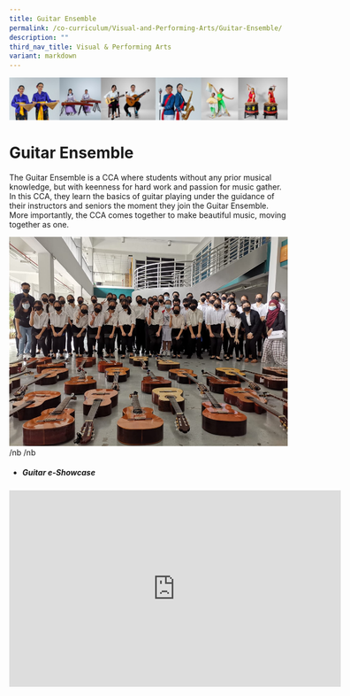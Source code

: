 ```yaml
---
title: Guitar Ensemble
permalink: /co-curriculum/Visual-and-Performing-Arts/Guitar-Ensemble/
description: ""
third_nav_title: Visual & Performing Arts
variant: markdown
---
```

![](/images/CCA/Collage-art.jpg)

Guitar Ensemble
===============

The Guitar Ensemble is a CCA where students without any prior musical knowledge, but with keenness for hard work and passion for music gather. In this CCA, they learn the basics of guitar playing under the guidance of their instructors and seniors the moment they join the Guitar Ensemble. More importantly, the CCA comes together to make beautiful music, moving together as one.


![](/images/Guitar.png)
/nb
/nb


* #####    **Guitar e-Showcase**

<iframe width="600" height="355" src="https://www.youtube.com/embed/5isO7vxYwR0" title="YouTube video player" frameborder="0" allow="accelerometer; autoplay; clipboard-write; encrypted-media; gyroscope; picture-in-picture" allowfullscreen=""></iframe>



